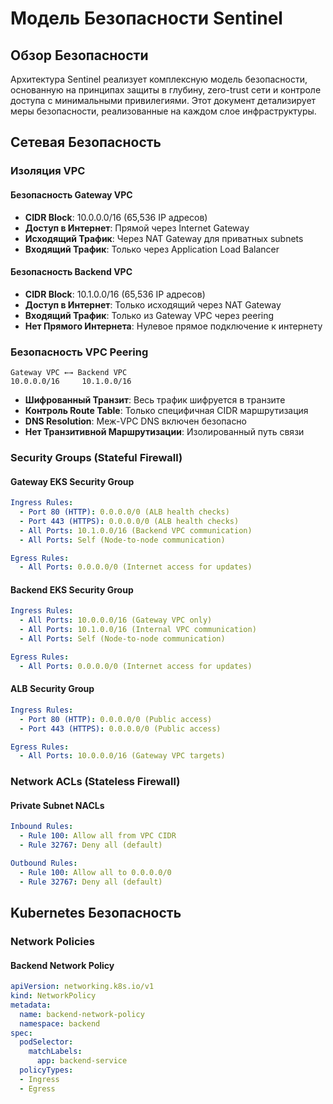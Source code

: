 # Модель Безопасности Sentinel

## Обзор Безопасности

Архитектура Sentinel реализует комплексную модель безопасности, основанную на принципах защиты в глубину, zero-trust сети и контроле доступа с минимальными привилегиями. Этот документ детализирует меры безопасности, реализованные на каждом слое инфраструктуры.

## Сетевая Безопасность

### Изоляция VPC

#### Безопасность Gateway VPC
- **CIDR Block**: 10.0.0.0/16 (65,536 IP адресов)
- **Доступ в Интернет**: Прямой через Internet Gateway
- **Исходящий Трафик**: Через NAT Gateway для приватных subnets
- **Входящий Трафик**: Только через Application Load Balancer

#### Безопасность Backend VPC
- **CIDR Block**: 10.1.0.0/16 (65,536 IP адресов)
- **Доступ в Интернет**: Только исходящий через NAT Gateway
- **Входящий Трафик**: Только из Gateway VPC через peering
- **Нет Прямого Интернета**: Нулевое прямое подключение к интернету

### Безопасность VPC Peering

```
Gateway VPC ←→ Backend VPC
10.0.0.0/16     10.1.0.0/16
```

- **Шифрованный Транзит**: Весь трафик шифруется в транзите
- **Контроль Route Table**: Только специфичная CIDR маршрутизация
- **DNS Resolution**: Меж-VPC DNS включен безопасно
- **Нет Транзитивной Маршрутизации**: Изолированный путь связи

### Security Groups (Stateful Firewall)

#### Gateway EKS Security Group
```yaml
Ingress Rules:
  - Port 80 (HTTP): 0.0.0.0/0 (ALB health checks)
  - Port 443 (HTTPS): 0.0.0.0/0 (ALB health checks)
  - All Ports: 10.1.0.0/16 (Backend VPC communication)
  - All Ports: Self (Node-to-node communication)

Egress Rules:
  - All Ports: 0.0.0.0/0 (Internet access for updates)
```

#### Backend EKS Security Group
```yaml
Ingress Rules:
  - All Ports: 10.0.0.0/16 (Gateway VPC only)
  - All Ports: 10.1.0.0/16 (Internal VPC communication)
  - All Ports: Self (Node-to-node communication)

Egress Rules:
  - All Ports: 0.0.0.0/0 (Internet access for updates)
```

#### ALB Security Group
```yaml
Ingress Rules:
  - Port 80 (HTTP): 0.0.0.0/0 (Public access)
  - Port 443 (HTTPS): 0.0.0.0/0 (Public access)

Egress Rules:
  - All Ports: 10.0.0.0/16 (Gateway VPC targets)
```

### Network ACLs (Stateless Firewall)

#### Private Subnet NACLs
```yaml
Inbound Rules:
  - Rule 100: Allow all from VPC CIDR
  - Rule 32767: Deny all (default)

Outbound Rules:
  - Rule 100: Allow all to 0.0.0.0/0
  - Rule 32767: Deny all (default)
```

## Kubernetes Безопасность

### Network Policies

#### Backend Network Policy
```yaml
apiVersion: networking.k8s.io/v1
kind: NetworkPolicy
metadata:
  name: backend-network-policy
  namespace: backend
spec:
  podSelector:
    matchLabels:
      app: backend-service
  policyTypes:
  - Ingress
  - Egress
```
